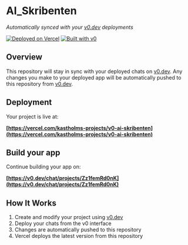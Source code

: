 # AI_Skribenten

*Automatically synced with your [v0.dev](https://v0.dev) deployments*

[![Deployed on Vercel](https://img.shields.io/badge/Deployed%20on-Vercel-black?style=for-the-badge&logo=vercel)](https://vercel.com/kastholms-projects/v0-ai-skribenten)
[![Built with v0](https://img.shields.io/badge/Built%20with-v0.dev-black?style=for-the-badge)](https://v0.dev/chat/projects/Zz1femRd0nK)

## Overview

This repository will stay in sync with your deployed chats on [v0.dev](https://v0.dev).
Any changes you make to your deployed app will be automatically pushed to this repository from [v0.dev](https://v0.dev).

## Deployment

Your project is live at:

**[https://vercel.com/kastholms-projects/v0-ai-skribenten](https://vercel.com/kastholms-projects/v0-ai-skribenten)**

## Build your app

Continue building your app on:

**[https://v0.dev/chat/projects/Zz1femRd0nK](https://v0.dev/chat/projects/Zz1femRd0nK)**

## How It Works

1. Create and modify your project using [v0.dev](https://v0.dev)
2. Deploy your chats from the v0 interface
3. Changes are automatically pushed to this repository
4. Vercel deploys the latest version from this repository
